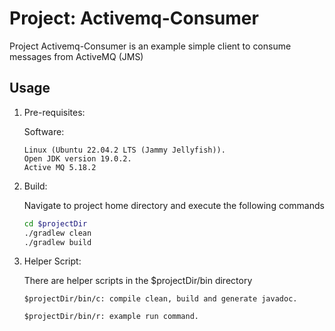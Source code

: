 # Project: Activemq-Consumer

Project Activemq-Consumer is an example simple client to consume messages from ActiveMQ (JMS)

## Usage

1. Pre-requisites:

    Software:
      
    ```text
    Linux (Ubuntu 22.04.2 LTS (Jammy Jellyfish)).
    Open JDK version 19.0.2.
    Active MQ 5.18.2
    ```
        
2. Build:

    Navigate to project home directory and execute the following commands

    ```bash
    cd $projectDir
    ./gradlew clean
    ./gradlew build
    ```
    
3. Helper Script:

    There are helper scripts in the $projectDir/bin directory
    
    ```text
    $projectDir/bin/c: compile clean, build and generate javadoc.
    ```

    ```text
    $projectDir/bin/r: example run command.
    ```


